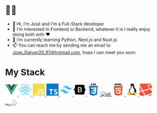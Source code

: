 # 👋🏻

- 👋 Hi, I’m José and I'm a Full-Stack developer
- 👀 I’m interested in Frontend or Backend, whatever it is I really enjoy doing both with ❤️
- 🌱 I’m currently learning Python, Next.js and Nuxt.js
- 📫 You can reach me by sending me an email to <a href="mailto:Jose_Galvan20_97@hotmail.com">Jose_Galvan20_97@hotmail.com</a>, hope I can meet you soon

# My Stack

<p> 
  <a href="https://vuejs.org/" target="__blank"> 
    <img src="https://github.com/devicons/devicon/blob/master/icons/vuejs/vuejs-original.svg" alt="vue.js" width="40" height="40"/>
  </a>
   <a href="https://reactjs.org/" target="__blank"> 
    <img src="https://github.com/devicons/devicon/blob/master/icons/react/react-original.svg" alt="react" width="40" height="40"/>
  </a>
  <a href="https://www.javascript.com/" target="__blank"> 
    <img src="https://github.com/devicons/devicon/blob/master/icons/javascript/javascript-plain.svg" alt="javascript" width="40" height="40"/>
  </a>
  <a href="https://www.typescriptlang.org/" target="__blank"> 
    <img src="https://github.com/devicons/devicon/blob/master/icons/typescript/typescript-plain.svg" alt="typescript" width="40" height="40"/>
  </a>
  <a href="https://tailwindcss.com/" target="__blank"> 
    <img src="https://github.com/devicons/devicon/blob/master/icons/tailwindcss/tailwindcss-plain.svg" alt="tailwindcss" width="40" height="40"/>
  </a>
  <a href="https://getbootstrap.com/" target="__blank"> 
    <img src="https://github.com/devicons/devicon/blob/master/icons/bootstrap/bootstrap-plain.svg" alt="bootstrap" width="40" height="40"/>
  </a>
  <a href="https://www.w3schools.com/css/" target="__blank"> 
    <img src="https://raw.githubusercontent.com/devicons/devicon/master/icons/css3/css3-original-wordmark.svg" alt="css3" width="40" height="40"/> 
  </a>
  <a href="https://git-scm.com/" target="__blank">
    <img src="https://www.vectorlogo.zone/logos/git-scm/git-scm-icon.svg" alt="git" width="40" height="40"/> 
  </a> 
  <a href="https://www.w3.org/html/" target="__blank"> 
    <img src="https://raw.githubusercontent.com/devicons/devicon/master/icons/html5/html5-original-wordmark.svg" alt="html5" width="40" height="40"/> 
  </a>
  <a href="https://www.linux.org/" target="__blank">
    <img src="https://raw.githubusercontent.com/devicons/devicon/master/icons/linux/linux-original.svg" alt="linux" width="40" height="40"/> 
  </a>
  <a href="https://laravel.com/" target="__blank">
    <img src="https://github.com/devicons/devicon/blob/master/icons/laravel/laravel-plain.svg" alt="laravel" width="40" height="40"/> 
  </a>
  <a href="https://www.mysql.com/" target="__blank"> 
    <img src="https://raw.githubusercontent.com/devicons/devicon/master/icons/mysql/mysql-original-wordmark.svg" alt="mysql" width="40" height="40"/> 
  </a> 
</p>

<!---
JosMigue/JosMigue is a ✨ special ✨ repository because its `README.md` (this file) appears on your GitHub profile.
You can click the Preview link to take a look at your changes.
--->
